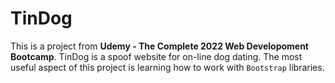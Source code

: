 # TinDog

This is a project from <b>Udemy - The Complete 2022 Web Developoment Bootcamp</b>.  TinDog is a spoof website for on-line dog dating.  The most useful aspect of this project is learning how to work with `Bootstrap` libraries.

